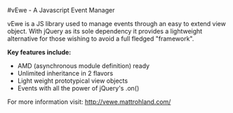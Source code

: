 #vEwe - A Javascript Event Manager

vEwe is a JS library used to manage events through an easy to extend view object. With jQuery as its sole dependency it provides a lightweight alternative for those wishing to avoid a full fledged "framework".

**Key features include:**
+ AMD (asynchronous module definition) ready
+ Unlimited inheritance in 2 flavors
+ Light weight prototypical view objects
+ Events with all the power of jQuery's .on()

For more information visit: http://vewe.mattrohland.com/
